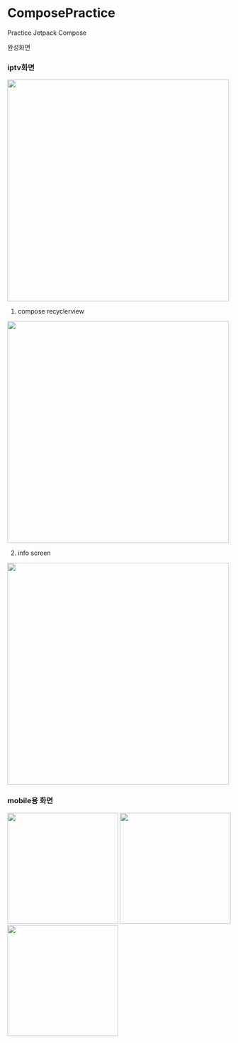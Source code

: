 # ComposePractice
Practice Jetpack Compose

완성화면 

### iptv화면

<img width="500" src="https://user-images.githubusercontent.com/52556870/220002170-27a85d07-b949-4e4b-bc6c-aa52ff4a198a.mp4">

1. compose recyclerview

<img width="500" src="https://user-images.githubusercontent.com/52556870/220002151-a9ee3cec-0451-45c0-9bb1-f2b37cdee61e.png">

2. info screen

<img width="500" src="https://user-images.githubusercontent.com/52556870/220002163-a12bc01b-6c39-4f51-a117-c51e6d952f4a.png">

### mobile용 화면

<p float="left">
<img src = "https://user-images.githubusercontent.com/52556870/220245245-8be5ba57-12bd-4f71-b099-f48fbb797455.mp4" width="250">
<img src = "https://user-images.githubusercontent.com/52556870/220245199-0a3a94cd-5214-4422-8cf0-9da30e2819c3.png" width="250">
<img src = "https://user-images.githubusercontent.com/52556870/220245211-f3c110c0-1301-4bc2-9560-d186b98b79ea.png" width="250">
</p>
